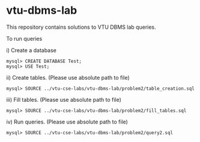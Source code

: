 vtu-dbms-lab
============

This repository contains solutions to VTU DBMS lab queries.

To run queries


i) Create a database

```
mysql> CREATE DATABASE Test;
mysql> USE Test;

```

ii) Create tables. (Please use absolute path to file)

```
mysql> SOURCE ../vtu-cse-labs/vtu-dbms-lab/problem2/table_creation.sql

```

iii) Fill tables. (Please use absolute path to file)

```
mysql> SOURCE ../vtu-cse-labs/vtu-dbms-lab/problem2/fill_tables.sql

```

iv) Run queries. (Please use absolute path to file)

```
mysql> SOURCE ../vtu-cse-labs/vtu-dbms-lab/problem2/query2.sql

```
